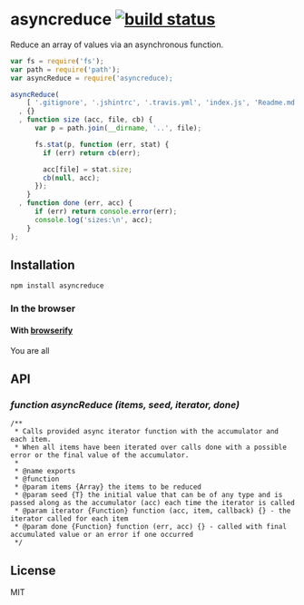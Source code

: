 # asyncreduce [![build status](https://secure.travis-ci.org/thlorenz/asyncreduce.png)](http://travis-ci.org/thlorenz/asyncreduce)

Reduce an array of values via an asynchronous function.

```js
var fs = require('fs');
var path = require('path');
var asyncReduce = require('asyncreduce);

asyncReduce(
    [ '.gitignore', '.jshintrc', '.travis.yml', 'index.js', 'Readme.md' ]
  , {}
  , function size (acc, file, cb) {
      var p = path.join(__dirname, '..', file);

      fs.stat(p, function (err, stat) {
        if (err) return cb(err);

        acc[file] = stat.size;
        cb(null, acc);
      });
    }
  , function done (err, acc) {
      if (err) return console.error(err);
      console.log('sizes:\n', acc);
    }
);
```

## Installation

    npm install asyncreduce

### In the browser

#### With [browserify](https://github.com/substack/node-browserify)

You are all 

## API

### *function asyncReduce (items, seed, iterator, done)*

```
/**
 * Calls provided async iterator function with the accumulator and each item.
 * When all items have been iterated over calls done with a possible error or the final value of the accumulator.
 *
 * @name exports
 * @function
 * @param items {Array} the items to be reduced
 * @param seed {T} the initial value that can be of any type and is passed along as the accumulator (acc) each time the iterator is called
 * @param iterator {Function} function (acc, item, callback) {} - the iterator called for each item
 * @param done {Function} function (err, acc) {} - called with final accumulated value or an error if one occurred
 */
```

## License

MIT
